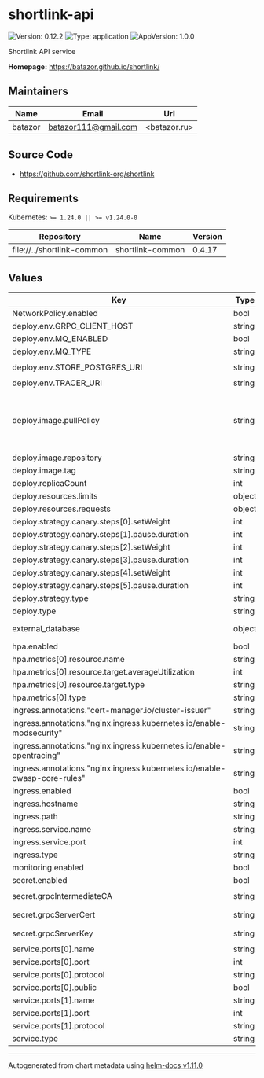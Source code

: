 # shortlink-api

![Version: 0.12.2](https://img.shields.io/badge/Version-0.12.2-informational?style=flat-square) ![Type: application](https://img.shields.io/badge/Type-application-informational?style=flat-square) ![AppVersion: 1.0.0](https://img.shields.io/badge/AppVersion-1.0.0-informational?style=flat-square)

Shortlink API service

**Homepage:** <https://batazor.github.io/shortlink/>

## Maintainers

| Name | Email | Url |
| ---- | ------ | --- |
| batazor | <batazor111@gmail.com> | <batazor.ru> |

## Source Code

* <https://github.com/shortlink-org/shortlink>

## Requirements

Kubernetes: `>= 1.24.0 || >= v1.24.0-0`

| Repository | Name | Version |
|------------|------|---------|
| file://../shortlink-common | shortlink-common | 0.4.17 |

## Values

| Key | Type | Default | Description |
|-----|------|---------|-------------|
| NetworkPolicy.enabled | bool | `false` |  |
| deploy.env.GRPC_CLIENT_HOST | string | `"istio-ingress.istio-ingress.svc.cluster.local"` |  |
| deploy.env.MQ_ENABLED | bool | `false` |  |
| deploy.env.MQ_TYPE | string | `"kafka"` |  |
| deploy.env.STORE_POSTGRES_URI | string | `"postgres://postgres:shortlink@postgresql.postgresql:5432/shortlink?sslmode=disable"` | Default store config |
| deploy.env.TRACER_URI | string | `"http://grafana-tempo.grafana:14268/api/traces"` |  |
| deploy.image.pullPolicy | string | `"IfNotPresent"` | Global imagePullPolicy Default: 'Always' if image tag is 'latest', else 'IfNotPresent' Ref: http://kubernetes.io/docs/user-guide/images/#pre-pulling-images |
| deploy.image.repository | string | `"registry.gitlab.com/shortlink-org/shortlink/api"` |  |
| deploy.image.tag | string | `"0.14.39"` |  |
| deploy.replicaCount | int | `3` |  |
| deploy.resources.limits | object | `{}` |  |
| deploy.resources.requests | object | `{}` |  |
| deploy.strategy.canary.steps[0].setWeight | int | `30` |  |
| deploy.strategy.canary.steps[1].pause.duration | int | `10` |  |
| deploy.strategy.canary.steps[2].setWeight | int | `60` |  |
| deploy.strategy.canary.steps[3].pause.duration | int | `10` |  |
| deploy.strategy.canary.steps[4].setWeight | int | `100` |  |
| deploy.strategy.canary.steps[5].pause.duration | int | `10` |  |
| deploy.strategy.type | string | `"Canary"` |  |
| deploy.type | string | `"Rollout"` |  |
| external_database | object | `{"enable":false,"ip":"192.168.0.101","port":6379}` | If you want to use an external database |
| hpa.enabled | bool | `true` |  |
| hpa.metrics[0].resource.name | string | `"cpu"` |  |
| hpa.metrics[0].resource.target.averageUtilization | int | `80` |  |
| hpa.metrics[0].resource.target.type | string | `"Utilization"` |  |
| hpa.metrics[0].type | string | `"Resource"` |  |
| ingress.annotations."cert-manager.io/cluster-issuer" | string | `"cert-manager-production"` |  |
| ingress.annotations."nginx.ingress.kubernetes.io/enable-modsecurity" | string | `"true"` |  |
| ingress.annotations."nginx.ingress.kubernetes.io/enable-opentracing" | string | `"true"` |  |
| ingress.annotations."nginx.ingress.kubernetes.io/enable-owasp-core-rules" | string | `"true"` |  |
| ingress.enabled | bool | `true` |  |
| ingress.hostname | string | `"shortlink.best"` |  |
| ingress.path | string | `"/api(/|$)(.*)"` |  |
| ingress.service.name | string | `"shortlink-api"` |  |
| ingress.service.port | int | `7070` |  |
| ingress.type | string | `"nginx"` |  |
| monitoring.enabled | bool | `true` |  |
| secret.enabled | bool | `false` |  |
| secret.grpcIntermediateCA | string | `"-----BEGIN CERTIFICATE-----\nYour CA...\n-----END CERTIFICATE-----\n"` |  |
| secret.grpcServerCert | string | `"-----BEGIN CERTIFICATE-----\nYour cert...\n-----END CERTIFICATE-----\n"` |  |
| secret.grpcServerKey | string | `"-----BEGIN EC PRIVATE KEY-----\nYour key...\n-----END EC PRIVATE KEY-----\n"` |  |
| service.ports[0].name | string | `"http"` |  |
| service.ports[0].port | int | `7070` |  |
| service.ports[0].protocol | string | `"TCP"` |  |
| service.ports[0].public | bool | `true` |  |
| service.ports[1].name | string | `"metrics"` |  |
| service.ports[1].port | int | `9090` |  |
| service.ports[1].protocol | string | `"TCP"` |  |
| service.type | string | `"ClusterIP"` |  |

----------------------------------------------
Autogenerated from chart metadata using [helm-docs v1.11.0](https://github.com/norwoodj/helm-docs/releases/v1.11.0)
